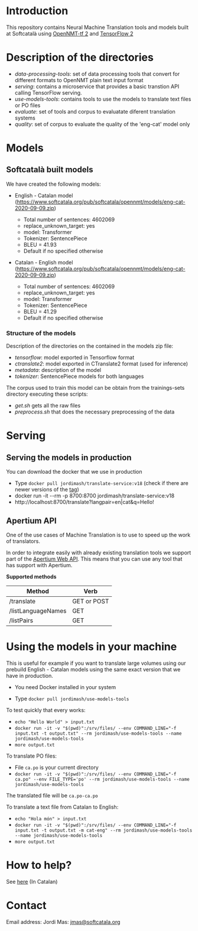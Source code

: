 # Introduction

This repository contains Neural Machine Translation tools and models built at Softcatalà using [OpenNMT-tf 2](https://github.com/OpenNMT/OpenNMT-tf) and [TensorFlow 2](https://www.tensorflow.org/)

# Description of the directories

* *data-processing-tools*: set of data processing tools that convert for different formats to OpenNMT plain text input format
* *serving*: contains a microservice that provides a basic transtion API calling TensorFlow serving.
* *use-models-tools*: contains tools to use the models to translate text files or PO files
* *evaluate*: set of tools and corpus to evaluatate diferent translation systems
* *quality*: set of corpus to evaluate the quality of the 'eng-cat' model only

# Models

## Softcatalà built models

We have created the following models:

* English - Catalan model (https://www.softcatala.org/pub/softcatala/opennmt/models/eng-cat-2020-09-09.zip)
  * Total number of sentences: 4602069
  * replace_unknown_target: yes
  * model: Transformer
  * Tokenizer: SentencePiece
  * BLEU = 41.93
  * Default if no specified otherwise

* Catalan - English model (https://www.softcatala.org/pub/softcatala/opennmt/models/eng-cat-2020-09-09.zip)
  * Total number of sentences: 4602069
  * replace_unknown_target: yes
  * model: Transformer
  * Tokenizer: SentencePiece
  * BLEU = 41.29
  * Default if no specified otherwise

### Structure of the models

Description of the directories on the contained in the models zip file:

* *tensorflow*: model exported in Tensorflow format
* *ctranslate2*: model exported in CTranslate2 format (used for inference)
* *metadata*: description of the model
* *tokenizer*: SentencePiece models for both languages

The corpus used to train this model can be obtain from the trainings-sets directory executing these scripts:

* *get.sh* gets all the raw files
* *preprocess.sh* that does the necessary preprocessing of the data

# Serving

## Serving the models in production


You can download the docker that we use in production

* Type ```docker pull jordimash/translate-service:v18``` (check if there are newer versions of the [tag](https://hub.docker.com/repository/docker/jordimash/translate-service))
* docker run  -it --rm -p 8700:8700 jordimash/translate-service:v18
* http://localhost:8700/translate?langpair=en|cat&q=Hello!

## Apertium API

One of the use cases of Machine Translation is to use to speed up the work of translators. 

In order to integrate easily with already existing translation tools we support part of the [Apertium Web API](https://wiki.apertium.org/wiki/Apertium-apy). This means that you can use any tool that has support with Apertium.

**Supported methods**

| Method | Verb  
|---|---|
|/translate  | GET or POST  
|/listLanguageNames  | GET
|/listPairs  | GET

# Using the models in your machine

This is useful for example if you want to translate large volumes using our prebuild English - Catalan models using the same exact version that we have in production.

* You need Docker installed in your system

* Type ```docker pull jordimash/use-models-tools```

To test quickly that every works:
* ```echo "Hello World" > input.txt```
* ```docker run -it -v "$(pwd)":/srv/files/ --env COMMAND_LINE="-f input.txt -t output.txt" --rm jordimash/use-models-tools --name jordimash/use-models-tools```
* ```more output.txt```

To translate PO files:
* File ```ca.po``` is your current directory
* ```docker run -it -v "$(pwd)":/srv/files/ --env COMMAND_LINE="-f ca.po" --env FILE_TYPE='po' --rm jordimash/use-models-tools --name jordimash/use-models-tools```

The translated file will be ```ca.po-ca.po```

To translate a text file from Catalan to English:
* ```echo "Hola món" > input.txt```
* ```docker run -it -v "$(pwd)":/srv/files/ --env COMMAND_LINE="-f input.txt -t output.txt -m cat-eng" --rm jordimash/use-models-tools --name jordimash/use-models-tools```
* ```more output.txt```

# How to help?

See [here](./CONTRIBUTING.md) (In Catalan)

# Contact

Email address: Jordi Mas: jmas@softcatala.org
